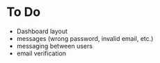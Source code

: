 # To Do
- Dashboard layout
- messages (wrong password, invalid email, etc.)
- messaging between users
- email verification
